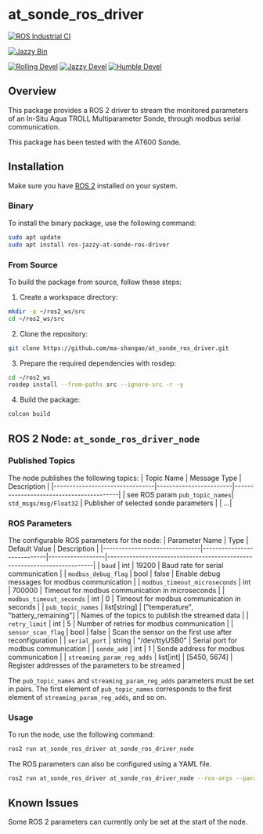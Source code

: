 # at_sonde_ros_driver

[![ROS Industrial CI](https://github.com/ma-shangao/at_sonde_ros_driver/actions/workflows/ros_ind_ci_action.yml/badge.svg?branch=main)](https://github.com/ma-shangao/at_sonde_ros_driver/actions/workflows/ros_ind_ci_action.yml)

[![Jazzy Bin](https://img.shields.io/jenkins/build?jobUrl=https%3A%2F%2Fbuild.ros2.org%2Fjob%2FJbin_uN64__at_sonde_ros_driver__ubuntu_noble_amd64__binary%2F&logo=ros&label=jazzy%20bin)](https://build.ros2.org/job/Jbin_uN64__at_sonde_ros_driver__ubuntu_noble_amd64__binary/)


[![Rolling Devel](https://img.shields.io/jenkins/build?jobUrl=https%3A%2F%2Fbuild.ros2.org%2Fjob%2FRdev__at_sonde_ros_driver__ubuntu_noble_amd64%2F&logo=ros&label=rolling%20devel)](https://build.ros2.org/job/Rdev__at_sonde_ros_driver__ubuntu_noble_amd64/)
[![Jazzy Devel](https://img.shields.io/jenkins/build?jobUrl=https%3A%2F%2Fbuild.ros2.org%2Fjob%2FJdev__at_sonde_ros_driver__ubuntu_noble_amd64%2F&logo=ros&label=jazzy%20devel)](https://build.ros2.org/job/Jdev__at_sonde_ros_driver__ubuntu_noble_amd64/)
[![Humble Devel](https://img.shields.io/jenkins/build?jobUrl=https%3A%2F%2Fbuild.ros2.org%2Fjob%2FHdev__at_sonde_ros_driver__ubuntu_jammy_amd64%2F&logo=ros&label=humble%20devel)](https://build.ros2.org/job/Hdev__at_sonde_ros_driver__ubuntu_jammy_amd64/)

## Overview
This package provides a ROS 2 driver to stream the monitored parameters of an In-Situ Aqua TROLL Multiparameter Sonde, through modbus serial communication.

This package has been tested with the AT600 Sonde.

## Installation

Make sure you have [ROS 2](https://docs.ros.org/en/jazzy/Installation.html) installed on your system.

### Binary

To install the binary package, use the following command:
```bash
sudo apt update
sudo apt install ros-jazzy-at-sonde-ros-driver
```

### From Source
To build the package from source, follow these steps:
1. Create a workspace directory:
```bash
mkdir -p ~/ros2_ws/src
cd ~/ros2_ws/src
```
2. Clone the repository:
```bash
git clone https://github.com/ma-shangao/at_sonde_ros_driver.git
```
3. Prepare the required dependencies with rosdep:
```bash
cd ~/ros2_ws
rosdep install --from-paths src --ignore-src -r -y
```
4. Build the package:
```bash
colcon build
```

## ROS 2 Node: `at_sonde_ros_driver_node`

### Published Topics
The node publishes the following topics:
| Topic Name                     | Message Type           | Description                             |
|--------------------------------|------------------------|-----------------------------------------|
| see ROS param `pub_topic_names`| `std_msgs/msg/Float32` | Publisher of selected sonde parameters  |
| ...|

### ROS Parameters
The configurable ROS parameters for the node:
| Parameter Name                | Type                       | Default Value    | Description                                                             |
|-------------------------------|----------------------------|------------------|-------------------------------------------------------------------------|
| `baud`                        | int                        | 19200            | Baud rate for serial communication                                      | 
| `modbus_debug_flag`           | bool                       | false            | Enable debug messages for modbus communication                          |
| `modbus_timeout_microseconds` | int                        | 700000           | Timeout for modbus communication in microseconds                        |
| `modbus_timeout_seconds`      | int                        | 0                | Timeout for modbus communication in seconds                             |
| `pub_topic_names`             | list[string]               | ["temperature", "battery_remaining"] | Names of the topics to publish the streamed data    |
| `retry_limit`                 | int                        | 5                | Number of retries for modbus communication                              |
| `sensor_scan_flag`            | bool                       | false            | Scan the sensor on the first use after reconfiguration                  |
| `serial_port`                 | string                     | "/dev/ttyUSB0"   | Serial port for modbus communication                                    |
| `sonde_add`                   | int                        | 1                | Sonde address for modbus communication                                  |
| `streaming_param_reg_adds`    | list[int]                  | [5450, 5674]     | Register addresses of the parameters to be streamed                     |

The `pub_topic_names` and `streaming_param_reg_adds` parameters must be set in pairs. The first element of `pub_topic_names` corresponds to the first element of `streaming_param_reg_adds`, and so on.

### Usage
To run the node, use the following command:
```bash
ros2 run at_sonde_ros_driver at_sonde_ros_driver_node
```

The ROS parameters can also be configured using a YAML file.
```bash
ros2 run at_sonde_ros_driver at_sonde_ros_driver_node --ros-args --params-file <path_to_yaml_file>
```

## Known Issues
Some ROS 2 parameters can currently only be set at the start of the node. 

